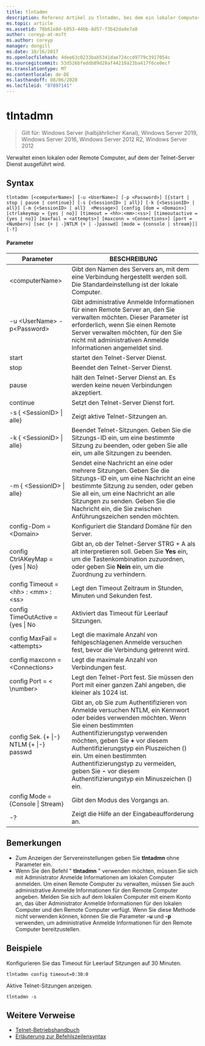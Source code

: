 ```yaml
---
title: tlntadmn
description: Referenz Artikel zu tlntadmn, bei dem ein lokaler Computer oder ein Remote Computer verwaltet wird, auf dem der Telnet-Server Dienst ausgeführt wird.
ms.topic: article
ms.assetid: 78b61e8d-b953-44bb-8d57-f3b42da9e7a8
author: coreyp-at-msft
ms.author: coreyp
manager: dongill
ms.date: 10/16/2017
ms.openlocfilehash: 4dee63c0233bab5341dae724ccd9779c3917054c
ms.sourcegitcommit: 53d526bfeddb89d28af44210a23ba417f6ce0ecf
ms.translationtype: MT
ms.contentlocale: de-DE
ms.lasthandoff: 08/06/2020
ms.locfileid: "87897141"
---
```

# <a name="tlntadmn"></a>tlntadmn

> Gilt für: Windows Server (halbjährlicher Kanal), Windows Server 2019, Windows Server 2016, Windows Server 2012 R2, Windows Server 2012

Verwaltet einen lokalen oder Remote Computer, auf dem der Telnet-Server Dienst ausgeführt wird.

## <a name="syntax"></a>Syntax
```
tlntadmn [<computerName>] [-u <UserName>] [-p <Password>] [{start | stop | pause | continue}] [-s {<SessionID> | all}] [-k {<SessionID> | all}] [-m {<SessionID> | all}  <Message>] [config [dom = <Domain>] [ctrlakeymap = {yes | no}] [timeout = <hh>:<mm>:<ss>] [timeoutactive = {yes | no}] [maxfail = <attempts>] [maxconn = <Connections>] [port = <Number>] [sec {+ | -}NTLM {+ | -}passwd] [mode = {console | stream}]] [-?]
```
#### <a name="parameters"></a>Parameter

|                   Parameter                    |                                                                                                                                                       BESCHREIBUNG                                                                                                                                                        |
|------------------------------------------------|--------------------------------------------------------------------------------------------------------------------------------------------------------------------------------------------------------------------------------------------------------------------------------------------------------------------------|
|                \<computerName>                 |                                                                                                                    Gibt den Namen des Servers an, mit dem eine Verbindung hergestellt werden soll. Die Standardeinstellung ist der lokale Computer.                                                                                                                    |
|         -u \<UserName> -p\<Password>          |                                                Gibt administrative Anmelde Informationen für einen Remote Server an, den Sie verwalten möchten. Dieser Parameter ist erforderlich, wenn Sie einen Remote Server verwalten möchten, für den Sie nicht mit administrativen Anmelde Informationen angemeldet sind.                                                |
|                     start                      |                                                                                                                                            startet den Telnet-Server Dienst.                                                                                                                                             |
|                      stop                      |                                                                                                                                             Beendet den Telnet-Server Dienst.                                                                                                                                              |
|                     pause                      |                                                                                                                          hält den Telnet-Server Dienst an. Es werden keine neuen Verbindungen akzeptiert.                                                                                                                          |
|                    continue                    |                                                                                                                                            Setzt den Telnet-Server Dienst fort.                                                                                                                                            |
|          -s { \<SessionID> &#124; alle}          |                                                                                                                                             Zeigt aktive Telnet-Sitzungen an.                                                                                                                                             |
|          -k { \<SessionID> &#124; alle}          |                                                                                                        Beendet Telnet-Sitzungen. Geben Sie die Sitzungs-ID ein, um eine bestimmte Sitzung zu beenden, oder geben Sie alle ein, um alle Sitzungen zu beenden.                                                                                                         |
|    -m { \<SessionID> &#124; alle}<Message>     |                                                   Sendet eine Nachricht an eine oder mehrere Sitzungen. Geben Sie die Sitzungs-ID ein, um eine Nachricht an eine bestimmte Sitzung zu senden, oder geben Sie all ein, um eine Nachricht an alle Sitzungen zu senden. Geben Sie die Nachricht ein, die Sie zwischen Anführungszeichen senden möchten.                                                   |
|             config-Dom =\<Domain>             |                                                                                                                                      Konfiguriert die Standard Domäne für den Server.                                                                                                                                       |
|      config CtrlAKeyMap = {yes &#124; No}      |                                                                                     Gibt an, ob der Telnet-Server STRG + A als alt interpretieren soll. Geben Sie **Yes** ein, um die Tastenkombination zuzuordnen, oder geben Sie **Nein** ein, um die Zuordnung zu verhindern.                                                                                     |
|       config Timeout = \<hh> : \<mm> :\<ss>       |                                                                                                                                 Legt den Timeout Zeitraum in Stunden, Minuten und Sekunden fest.                                                                                                                                 |
|     config TimeOutActive = {yes &#124; No      |                                                                                                                                            Aktiviert das Timeout für Leerlauf Sitzungen.                                                                                                                                             |
|          config MaxFail =\<attempts>          |                                                                                                                          Legt die maximale Anzahl von fehlgeschlagenen Anmelde versuchen fest, bevor die Verbindung getrennt wird.                                                                                                                          |
|        config maxconn =\<Connections>         |                                                                                                                                         Legt die maximale Anzahl von Verbindungen fest.                                                                                                                                          |
|            config Port = < \number>             |                                                                                                                    Legt den Telnet-Port fest. Sie müssen den Port mit einer ganzen Zahl angeben, die kleiner als 1024 ist.                                                                                                                    |
| config Sek. {+ &#124;-} NTLM {+ &#124;-} passwd | Gibt an, ob Sie zum Authentifizieren von Anmelde versuchen NTLM, ein Kennwort oder beides verwenden möchten. Wenn Sie einen bestimmten Authentifizierungstyp verwenden möchten, geben Sie **+** vor diesem Authentifizierungstyp ein Pluszeichen () ein. Um einen bestimmten Authentifizierungstyp zu vermeiden, geben Sie **-** vor diesem Authentifizierungstyp ein Minuszeichen () ein. |
|     config Mode = {Console &#124; Stream}      |                                                                                                                                             Gibt den Modus des Vorgangs an.                                                                                                                                             |
|                       -?                       |                                                                                                                                           Zeigt die Hilfe an der Eingabeaufforderung an.                                                                                                                                           |

## <a name="remarks"></a>Bemerkungen
-   Zum Anzeigen der Servereinstellungen geben Sie **tlntadmn** ohne Parameter ein.
-   Wenn Sie den Befehl " **tlntadmn** " verwenden möchten, müssen Sie sich mit Administrator Anmelde Informationen am lokalen Computer anmelden. Um einen Remote Computer zu verwalten, müssen Sie auch administrative Anmelde Informationen für den Remote Computer angeben. Melden Sie sich auf dem lokalen Computer mit einem Konto an, das über Administrator Anmelde Informationen für den lokalen Computer und den Remote Computer verfügt. Wenn Sie diese Methode nicht verwenden können, können Sie die Parameter **-u** und **-p** verwenden, um administrative Anmelde Informationen für den Remote Computer bereitzustellen.

## <a name="examples"></a>Beispiele
Konfigurieren Sie das Timeout für Leerlauf Sitzungen auf 30 Minuten.
```
tlntadmn config timeout=0:30:0
```
Aktive Telnet-Sitzungen anzeigen.
```
tlntadmn -s
```

## <a name="additional-references"></a>Weitere Verweise
-   [Telnet-Betriebshandbuch](/previous-versions/windows/it-pro/windows-server-2008-R2-and-2008/cc753164(v=ws.10))
- [Erläuterung zur Befehlszeilensyntax](command-line-syntax-key.md)
